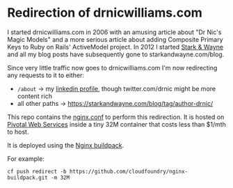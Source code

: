 # Redirection of drnicwilliams.com

I started drnicwilliams.com in 2006 with an amusing article about "Dr Nic's Magic Models" and a more serious article about adding Composite Primary Keys to Ruby on Rails' ActiveModel project. In 2012 I started [Stark & Wayne](https://starkandwayne.com) and all my blog posts have subsequently gone to starkandwayne.com/blog.

Since very little traffic now goes to drnicwilliams.com I'm now redirecting any requests to it to either:

* `/about` -> my [linkedin profile](https://www.linkedin.com/in/drnic/), though twitter.com/drnic might be more content rich
* all other paths -> https://starkandwayne.com/blog/tag/author-drnic/

This repo contains the [nginx.conf](nginx.conf) to perform this redirection. It is hosted on [Pivotal Web Services](https://run.pivotal.io) inside a tiny 32M container that costs less than $1/mth to host.

It is deployed using the [Nginx buildpack](https://docs.cloudfoundry.org/buildpacks/nginx/index.html).

For example:

```console
cf push redirect -b https://github.com/cloudfoundry/nginx-buildpack.git -m 32M
```
